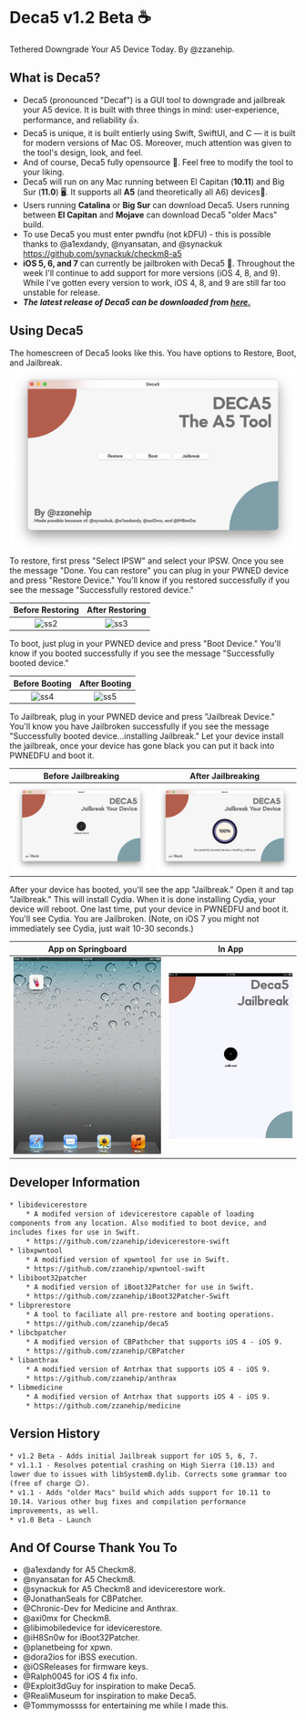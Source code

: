 # Deca5 v1.2 Beta ☕

Tethered Downgrade Your A5 Device Today. By @zzanehip.

## What is Deca5?
* Deca5 (pronounced "Decaf") is a GUI tool to downgrade and jailbreak your A5 device. It is built with three things in mind: user-experience, performance, and reliability 👍.
* Deca5 is unique, it is built entierly using Swift, SwiftUI, and C — it is built for modern versions of Mac OS. Moreover, much attention was given to the tool's design, look, and feel.
* And of course, Deca5 fully opensource 📂. Feel free to modify the tool to your liking. 
* Deca5 will run on any Mac running between El Capitan (**10.11**) and Big Sur (**11.0**) 🖥️. It supports all **A5** (and theoretically all A6) devices📱.
* Users running **Catalina** or **Big Sur** can download Deca5. Users running between **El Capitan** and **Mojave** can download Deca5 "older Macs" build. 
* To use Deca5 you must enter pwndfu (not kDFU) - this is possible thanks to @a1exdandy, @nyansatan, and @synackuk https://github.com/synackuk/checkm8-a5
* **iOS 5, 6, and 7** can currently be jailbroken with Deca5 🎉. Throughout the week I'll continue to add support for more versions (iOS 4, 8, and 9). While I've gotten every version to work, iOS 4, 8, and 9 are still far too unstable for release. 
* ***The latest release of Deca5 can be downloaded from [here.](https://github.com/zzanehip/Deca5/releases/latest)***  

 
## Using Deca5


The homescreen of Deca5 looks like this. You have options to Restore, Boot, and Jailbreak. 
![ss1](photos/ss1.png) 
To restore, first press "Select IPSW" and select your IPSW. Once you see the message "Done. You can restore" you can plug in your PWNED device and press "Restore Device." You'll know if you restored successfully if you see the message "Successfully restored device."

Before Restoring            |  After Restoring
:-------------------------:|:-------------------------:
![ss2](photos/ss2.png)  |  ![ss3](photos/ss3.png)

To boot, just plug in your PWNED device and press "Boot Device." You'll know if you booted successfully if you see the message "Successfully booted device."

Before Booting            |  After Booting
:-------------------------:|:-------------------------:
![ss4](photos/ss4.png)  |  ![ss5](photos/ss5.png)

To Jailbreak, plug in your PWNED device and press "Jailbreak Device." You'll know you have Jailbroken successfully if you see the message "Successfully booted device...installing Jailbreak." Let your device install the jailbreak, once your device has gone black you can put it back into PWNEDFU and boot it.

Before Jailbreaking         |  After Jailbreaking
:-------------------------:|:-------------------------:
![ss6](photos/ss6.png)  |  ![ss7](photos/ss7.png)

After your device has booted, you'll see the app "Jailbreak." Open it and tap "Jailbreak." This will install Cydia. When it is done installing Cydia, your device will reboot. One last time, put your device in PWNEDFU and boot it. You'll see Cydia. You are Jailbroken. (Note, on iOS 7 you might not immediately see Cydia, just wait 10-30 seconds.)

App on Springboard         |  In App
:-------------------------:|:-------------------------:
![ss8](photos/ss8.png)  |  ![ss9](photos/ss9.png)

## Developer Information

	* libidevicerestore
		* A modifed version of idevicerestore capable of loading components from any location. Also modified to boot device, and includes fixes for use in Swift.
		* https://github.com/zzanehip/idevicerestore-swift
	* libxpwntool
		* A modified version of xpwntool for use in Swift.
		* https://github.com/zzanehip/xpwntool-swift
	* libiboot32patcher
		* A modified version of iBoot32Patcher for use in Swift.
		* https://github.com/zzanehip/iBoot32Patcher-Swift
	* libprerestore
		* A tool to faciliate all pre-restore and booting operations. 
		* https://github.com/zzanehip/deca5
	* libcbpatcher
		* A modified version of CBPathcher that supports iOS 4 - iOS 9.
		* https://github.com/zzanehip/CBPatcher
	* libanthrax
		* A modified version of Antrhax that supports iOS 4 - iOS 9.  
		* https://github.com/zzanehip/anthrax 
	* libmedicine
		* A modified version of Antrhax that supports iOS 4 - iOS 9.  
		* https://github.com/zzanehip/medicine 

## Version History
	* v1.2 Beta - Adds initial Jailbreak support for iOS 5, 6, 7.
	* v1.1.1 - Resolves potential crashing on High Sierra (10.13) and lower due to issues with libSystemB.dylib. Corrects some grammar too (free of charge 😉).
	* v1.1 - Adds "older Macs" build which adds support for 10.11 to 10.14. Various other bug fixes and compilation performance improvements, as well. 
	* v1.0 Beta - Launch

## And Of Course Thank You To
* @a1exdandy for A5 Checkm8.
* @nyansatan for A5 Checkm8.
* @synackuk for A5 Checkm8 and idevicerestore work. 
* @JonathanSeals for CBPatcher.
* @Chronic-Dev for Medicine and Anthrax.
* @axi0mx for Checkm8.
* @libimobiledevice for idevicerestore. 
* @iH8Sn0w for iBoot32Patcher.
* @planetbeing for xpwn.
* @dora2ios for iBSS execution.
* @iOSReleases for firmware keys.
* @Ralph0045 for iOS 4 fix info. 
* @Exploit3dGuy for inspiration to make Deca5.
* @RealiMuseum for inspiration to make Deca5.
* @Tommymossss for entertaining me while I made this.
